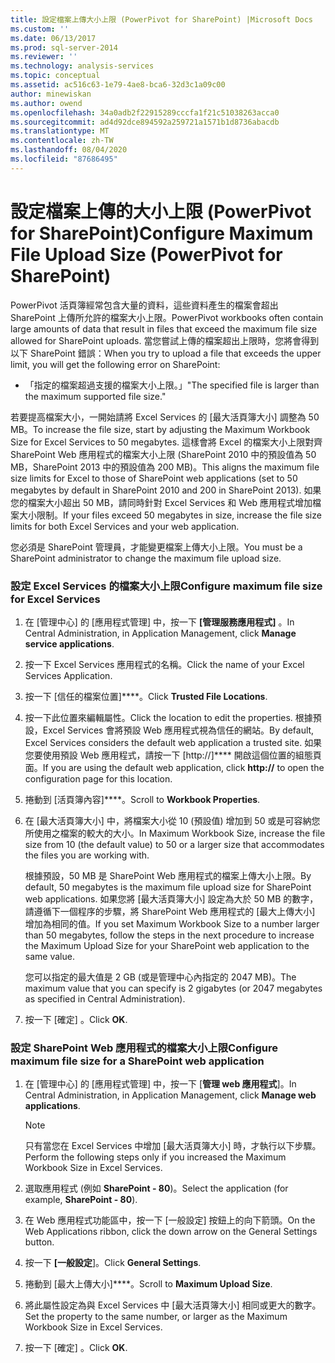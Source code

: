 ```yaml
---
title: 設定檔案上傳大小上限 (PowerPivot for SharePoint) |Microsoft Docs
ms.custom: ''
ms.date: 06/13/2017
ms.prod: sql-server-2014
ms.reviewer: ''
ms.technology: analysis-services
ms.topic: conceptual
ms.assetid: ac516c63-1e79-4ae8-bca6-32d3c1a09c00
author: minewiskan
ms.author: owend
ms.openlocfilehash: 34a0adb2f22915289cccfa1f21c51038263acca0
ms.sourcegitcommit: ad4d92dce894592a259721a1571b1d8736abacdb
ms.translationtype: MT
ms.contentlocale: zh-TW
ms.lasthandoff: 08/04/2020
ms.locfileid: "87686495"
---
```

# <a name="configure-maximum-file-upload-size-powerpivot-for-sharepoint"></a><span data-ttu-id="45d69-102">設定檔案上傳的大小上限 (PowerPivot for SharePoint)</span><span class="sxs-lookup"><span data-stu-id="45d69-102">Configure Maximum File Upload Size (PowerPivot for SharePoint)</span></span>
  <span data-ttu-id="45d69-103">PowerPivot 活頁簿經常包含大量的資料，這些資料產生的檔案會超出 SharePoint 上傳所允許的檔案大小上限。</span><span class="sxs-lookup"><span data-stu-id="45d69-103">PowerPivot workbooks often contain large amounts of data that result in files that exceed the maximum file size allowed for SharePoint uploads.</span></span> <span data-ttu-id="45d69-104">當您嘗試上傳的檔案超出上限時，您將會得到以下 SharePoint 錯誤：</span><span class="sxs-lookup"><span data-stu-id="45d69-104">When you try to upload a file that exceeds the upper limit, you will get the following error on SharePoint:</span></span>  
  
-   <span data-ttu-id="45d69-105">「指定的檔案超過支援的檔案大小上限。」</span><span class="sxs-lookup"><span data-stu-id="45d69-105">"The specified file is larger than the maximum supported file size."</span></span>  
  
 <span data-ttu-id="45d69-106">若要提高檔案大小，一開始請將 Excel Services 的 [最大活頁簿大小] 調整為 50 MB。</span><span class="sxs-lookup"><span data-stu-id="45d69-106">To increase the file size, start by adjusting the Maximum Workbook Size for Excel Services to 50 megabytes.</span></span> <span data-ttu-id="45d69-107">這樣會將 Excel 的檔案大小上限對齊 SharePoint Web 應用程式的檔案大小上限 (SharePoint 2010 中的預設值為 50 MB，SharePoint 2013 中的預設值為 200 MB)。</span><span class="sxs-lookup"><span data-stu-id="45d69-107">This aligns the maximum file size limits for Excel to those of SharePoint web applications (set to 50 megabytes by default in SharePoint 2010 and 200 in SharePoint 2013).</span></span> <span data-ttu-id="45d69-108">如果您的檔案大小超出 50 MB，請同時針對 Excel Services 和 Web 應用程式增加檔案大小限制。</span><span class="sxs-lookup"><span data-stu-id="45d69-108">If your files exceed 50 megabytes in size, increase the file size limits for both Excel Services and your web application.</span></span>  
  
 <span data-ttu-id="45d69-109">您必須是 SharePoint 管理員，才能變更檔案上傳大小上限。</span><span class="sxs-lookup"><span data-stu-id="45d69-109">You must be a SharePoint administrator to change the maximum file upload size.</span></span>  
  
### <a name="configure-maximum-file-size-for-excel-services"></a><span data-ttu-id="45d69-110">設定 Excel Services 的檔案大小上限</span><span class="sxs-lookup"><span data-stu-id="45d69-110">Configure maximum file size for Excel Services</span></span>  
  
1.  <span data-ttu-id="45d69-111">在 [管理中心] 的 [應用程式管理] 中，按一下 **[管理服務應用程式]** 。</span><span class="sxs-lookup"><span data-stu-id="45d69-111">In Central Administration, in Application Management, click **Manage service applications**.</span></span>  
  
2.  <span data-ttu-id="45d69-112">按一下 Excel Services 應用程式的名稱。</span><span class="sxs-lookup"><span data-stu-id="45d69-112">Click the name of your Excel Services Application.</span></span>  
  
3.  <span data-ttu-id="45d69-113">按一下 [信任的檔案位置]\*\*\*\*。</span><span class="sxs-lookup"><span data-stu-id="45d69-113">Click **Trusted File Locations**.</span></span>  
  
4.  <span data-ttu-id="45d69-114">按一下此位置來編輯屬性。</span><span class="sxs-lookup"><span data-stu-id="45d69-114">Click the location to edit the properties.</span></span> <span data-ttu-id="45d69-115">根據預設，Excel Services 會將預設 Web 應用程式視為信任的網站。</span><span class="sxs-lookup"><span data-stu-id="45d69-115">By default, Excel Services considers the default web application a trusted site.</span></span> <span data-ttu-id="45d69-116">如果您要使用預設 Web 應用程式，請按一下 [http://]\*\*\*\* 開啟這個位置的組態頁面。</span><span class="sxs-lookup"><span data-stu-id="45d69-116">If you are using the default web application, click **http://** to open the configuration page for this location.</span></span>  
  
5.  <span data-ttu-id="45d69-117">捲動到 [活頁簿內容]\*\*\*\*。</span><span class="sxs-lookup"><span data-stu-id="45d69-117">Scroll to **Workbook Properties**.</span></span>  
  
6.  <span data-ttu-id="45d69-118">在 [最大活頁簿大小] 中，將檔案大小從 10 (預設值) 增加到 50 或是可容納您所使用之檔案的較大的大小。</span><span class="sxs-lookup"><span data-stu-id="45d69-118">In Maximum Workbook Size, increase the file size from 10 (the default value) to 50 or a larger size that accommodates the files you are working with.</span></span>  
  
     <span data-ttu-id="45d69-119">根據預設，50 MB 是 SharePoint Web 應用程式的檔案上傳大小上限。</span><span class="sxs-lookup"><span data-stu-id="45d69-119">By default, 50 megabytes is the maximum file upload size for SharePoint web applications.</span></span> <span data-ttu-id="45d69-120">如果您將 [最大活頁簿大小] 設定為大於 50 MB 的數字，請遵循下一個程序的步驟，將 SharePoint Web 應用程式的 [最大上傳大小] 增加為相同的值。</span><span class="sxs-lookup"><span data-stu-id="45d69-120">If you set Maximum Workbook Size to a number larger than 50 megabytes, follow the steps in the next procedure to increase the Maximum Upload Size for your SharePoint web application to the same value.</span></span>  
  
     <span data-ttu-id="45d69-121">您可以指定的最大值是 2 GB (或是管理中心內指定的 2047 MB)。</span><span class="sxs-lookup"><span data-stu-id="45d69-121">The maximum value that you can specify is 2 gigabytes (or 2047 megabytes as specified in Central Administration).</span></span>  
  
7.  <span data-ttu-id="45d69-122">按一下 [確定]  。</span><span class="sxs-lookup"><span data-stu-id="45d69-122">Click **OK**.</span></span>  
  
### <a name="configure-maximum-file-size-for-a-sharepoint-web-application"></a><span data-ttu-id="45d69-123">設定 SharePoint Web 應用程式的檔案大小上限</span><span class="sxs-lookup"><span data-stu-id="45d69-123">Configure maximum file size for a SharePoint web application</span></span>  
  
1.  <span data-ttu-id="45d69-124">在 [管理中心] 的 [應用程式管理] 中，按一下 [**管理 web 應用程式**]。</span><span class="sxs-lookup"><span data-stu-id="45d69-124">In Central Administration, in Application Management, click **Manage web applications**.</span></span>  
  
    > [!NOTE]  
    >  <span data-ttu-id="45d69-125">只有當您在 Excel Services 中增加 [最大活頁簿大小] 時，才執行以下步驟。</span><span class="sxs-lookup"><span data-stu-id="45d69-125">Perform the following steps only if you increased the Maximum Workbook Size in Excel Services.</span></span>  
  
2.  <span data-ttu-id="45d69-126">選取應用程式 (例如 **SharePoint - 80**)。</span><span class="sxs-lookup"><span data-stu-id="45d69-126">Select the application (for example, **SharePoint - 80**).</span></span>  
  
3.  <span data-ttu-id="45d69-127">在 Web 應用程式功能區中，按一下 [一般設定] 按鈕上的向下箭頭。</span><span class="sxs-lookup"><span data-stu-id="45d69-127">On the Web Applications ribbon, click the down arrow on the General Settings button.</span></span>  
  
4.  <span data-ttu-id="45d69-128">按一下 **[一般設定**]。</span><span class="sxs-lookup"><span data-stu-id="45d69-128">Click **General Settings**.</span></span>  
  
5.  <span data-ttu-id="45d69-129">捲動到 [最大上傳大小]\*\*\*\*。</span><span class="sxs-lookup"><span data-stu-id="45d69-129">Scroll to **Maximum Upload Size**.</span></span>  
  
6.  <span data-ttu-id="45d69-130">將此屬性設定為與 Excel Services 中 [最大活頁簿大小] 相同或更大的數字。</span><span class="sxs-lookup"><span data-stu-id="45d69-130">Set the property to the same number, or larger as the Maximum Workbook Size in Excel Services.</span></span>  
  
7.  <span data-ttu-id="45d69-131">按一下 [確定] 。</span><span class="sxs-lookup"><span data-stu-id="45d69-131">Click **OK**.</span></span>  
  
  
